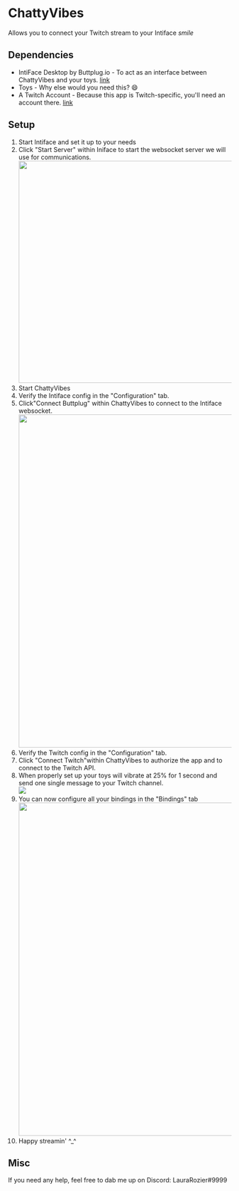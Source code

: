 # ChattyVibes
Allows you to connect your Twitch stream to your Intiface *smile*

## Dependencies
- IntiFace Desktop by Buttplug.io - To act as an interface between ChattyVibes and your toys. [link](https://intiface.com/desktop/)
- Toys - Why else would you need this? :smile:
- A Twitch Account - Because this app is Twitch-specific, you'll need an account there. [link](https://www.twitch.tv/)

## Setup
1. Start Intiface and set it up to your needs
2. Click "Start Server" within Iniface to start the websocket server we will use for communications.  
   <img src="https://user-images.githubusercontent.com/12035362/184536927-b6abc293-0f51-4e33-81d6-8b88560182b1.png" width="500">
3. Start ChattyVibes
4. Verify the Intiface config in the "Configuration" tab.
5. Click"Connect Buttplug" within ChattyVibes to connect to the Intiface websocket.  
   <img src="https://user-images.githubusercontent.com/12035362/184537147-db2c75bc-162f-48dc-bcbf-898c54ff2e7e.png" width="750">
6. Verify the Twitch config in the "Configuration" tab.
7. Click "Connect Twitch"within ChattyVibes to authorize the app and to connect to the Twitch API.
8. When properly set up your toys will vibrate at 25% for 1 second and send one single message to your Twitch channel.  
   ![](https://user-images.githubusercontent.com/12035362/184537444-d41e4845-1bed-407c-bef7-6d1adc517e13.png)
9. You can now configure all your bindings in the "Bindings" tab  
   <img src="https://user-images.githubusercontent.com/12035362/184537562-466966f2-9fec-4214-9939-3edd421ce8a5.png" width="750">
10. Happy streamin' ^_^

## Misc
If you need any help, feel free to dab me up on Discord: LauraRozier#9999
